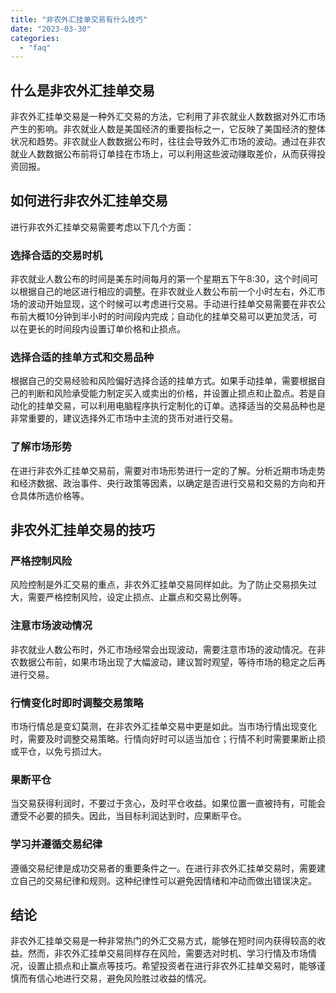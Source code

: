 ```yaml
---
title: "非农外汇挂单交易有什么技巧"
date: "2023-03-30"
categories: 
  - "faq"
---
```


## 什么是非农外汇挂单交易

非农外汇挂单交易是一种外汇交易的方法，它利用了非农就业人数数据对外汇市场产生的影响。非农就业人数是美国经济的重要指标之一，它反映了美国经济的整体状况和趋势。非农就业人数数据公布时，往往会导致外汇市场的波动。通过在非农就业人数数据公布前将订单挂在市场上，可以利用这些波动赚取差价，从而获得投资回报。

## 如何进行非农外汇挂单交易

进行非农外汇挂单交易需要考虑以下几个方面：

### 选择合适的交易时机

非农就业人数公布的时间是美东时间每月的第一个星期五下午8:30，这个时间可以根据自己的地区进行相应的调整。在非农就业人数公布前一个小时左右，外汇市场的波动开始显现，这个时候可以考虑进行交易。手动进行挂单交易需要在非农公布前大概10分钟到半小时的时间段内完成；自动化的挂单交易可以更加灵活，可以在更长的时间段内设置订单价格和止损点。

### 选择合适的挂单方式和交易品种

根据自己的交易经验和风险偏好选择合适的挂单方式。如果手动挂单，需要根据自己的判断和风险承受能力制定买入或卖出的价格，并设置止损点和止盈点。若是自动化的挂单交易，可以利用电脑程序执行定制化的订单。选择适当的交易品种也是非常重要的，建议选择外汇市场中主流的货币对进行交易。

### 了解市场形势

在进行非农外汇挂单交易前，需要对市场形势进行一定的了解。分析近期市场走势和经济数据、政治事件、央行政策等因素，以确定是否进行交易和交易的方向和开仓具体所选价格等。

## 非农外汇挂单交易的技巧

### 严格控制风险

风险控制是外汇交易的重点，非农外汇挂单交易同样如此。为了防止交易损失过大，需要严格控制风险，设定止损点、止赢点和交易比例等。

### 注意市场波动情况

非农就业人数公布时，外汇市场经常会出现波动，需要注意市场的波动情况。在非农数据公布前，如果市场出现了大幅波动，建议暂时观望，等待市场的稳定之后再进行交易。

### 行情变化时即时调整交易策略

市场行情总是变幻莫测，在非农外汇挂单交易中更是如此。当市场行情出现变化时，需要及时调整交易策略。行情向好时可以适当加仓；行情不利时需要果断止损或平仓，以免亏损过大。

### 果断平仓

当交易获得利润时，不要过于贪心，及时平仓收益。如果位置一直被持有，可能会遭受不必要的损失。因此，当目标利润达到时，应果断平仓。

### 学习并遵循交易纪律

遵循交易纪律是成功交易者的重要条件之一。在进行非农外汇挂单交易时，需要建立自己的交易纪律和规则。这种纪律性可以避免因情绪和冲动而做出错误决定。

## 结论

非农外汇挂单交易是一种非常热门的外汇交易方式，能够在短时间内获得较高的收益。然而，非农外汇挂单交易同样存在风险，需要选对时机、学习行情及市场情况，设置止损点和止赢点等技巧。希望投资者在进行非农外汇挂单交易时，能够谨慎而有信心地进行交易，避免风险胜过收益的情况。
